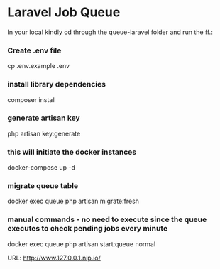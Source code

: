 # Laravel Job Queue

In your local kindly cd through the queue-laravel folder and run the ff.:

### Create .env file
cp .env.example .env 

### install library dependencies
composer install

### generate artisan key
php artisan key:generate

### this will initiate the docker instances
docker-compose up -d

### migrate queue table
docker exec queue php artisan migrate:fresh 

### manual commands - no need to execute since the queue executes to check pending jobs every minute
docker exec queue php artisan start:queue normal

URL: http://www.127.0.0.1.nip.io/
